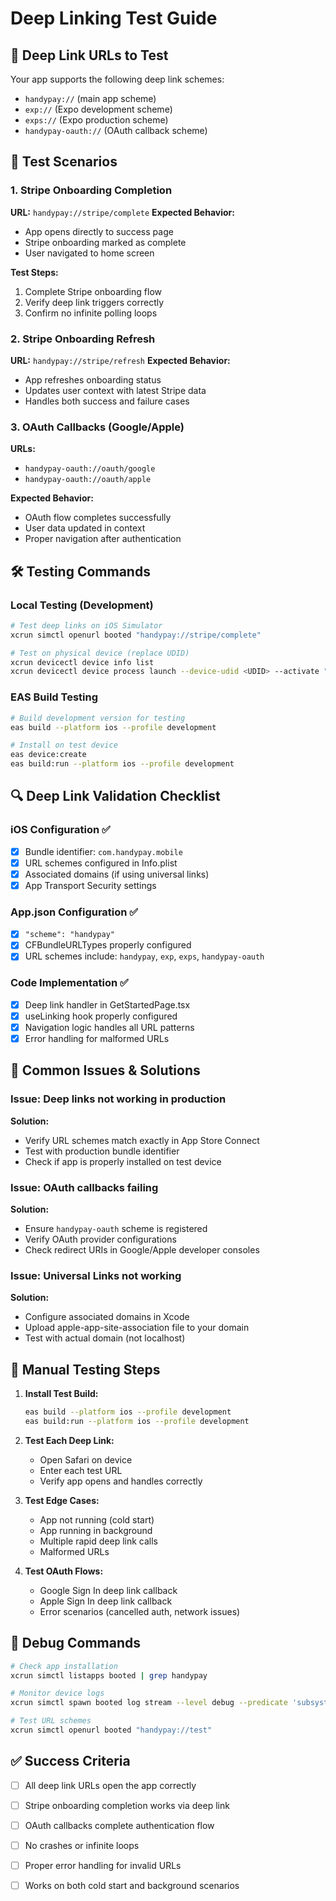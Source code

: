 # Deep Linking Test Guide

## 🔗 Deep Link URLs to Test

Your app supports the following deep link schemes:

- `handypay://` (main app scheme)
- `exp://` (Expo development scheme)
- `exps://` (Expo production scheme)
- `handypay-oauth://` (OAuth callback scheme)

## 🧪 Test Scenarios

### 1. Stripe Onboarding Completion

**URL:** `handypay://stripe/complete`
**Expected Behavior:**

- App opens directly to success page
- Stripe onboarding marked as complete
- User navigated to home screen

**Test Steps:**

1. Complete Stripe onboarding flow
2. Verify deep link triggers correctly
3. Confirm no infinite polling loops

### 2. Stripe Onboarding Refresh

**URL:** `handypay://stripe/refresh`
**Expected Behavior:**

- App refreshes onboarding status
- Updates user context with latest Stripe data
- Handles both success and failure cases

### 3. OAuth Callbacks (Google/Apple)

**URLs:**

- `handypay-oauth://oauth/google`
- `handypay-oauth://oauth/apple`

**Expected Behavior:**

- OAuth flow completes successfully
- User data updated in context
- Proper navigation after authentication

## 🛠️ Testing Commands

### Local Testing (Development)

```bash
# Test deep links on iOS Simulator
xcrun simctl openurl booted "handypay://stripe/complete"

# Test on physical device (replace UDID)
xcrun devicectl device info list
xcrun devicectl device process launch --device-udid <UDID> --activate "handypay://stripe/complete"
```

### EAS Build Testing

```bash
# Build development version for testing
eas build --platform ios --profile development

# Install on test device
eas device:create
eas build:run --platform ios --profile development
```

## 🔍 Deep Link Validation Checklist

### iOS Configuration ✅

- [x] Bundle identifier: `com.handypay.mobile`
- [x] URL schemes configured in Info.plist
- [x] Associated domains (if using universal links)
- [x] App Transport Security settings

### App.json Configuration ✅

- [x] `"scheme": "handypay"`
- [x] CFBundleURLTypes properly configured
- [x] URL schemes include: `handypay`, `exp`, `exps`, `handypay-oauth`

### Code Implementation ✅

- [x] Deep link handler in GetStartedPage.tsx
- [x] useLinking hook properly configured
- [x] Navigation logic handles all URL patterns
- [x] Error handling for malformed URLs

## 🚨 Common Issues & Solutions

### Issue: Deep links not working in production

**Solution:**

- Verify URL schemes match exactly in App Store Connect
- Test with production bundle identifier
- Check if app is properly installed on test device

### Issue: OAuth callbacks failing

**Solution:**

- Ensure `handypay-oauth` scheme is registered
- Verify OAuth provider configurations
- Check redirect URIs in Google/Apple developer consoles

### Issue: Universal Links not working

**Solution:**

- Configure associated domains in Xcode
- Upload apple-app-site-association file to your domain
- Test with actual domain (not localhost)

## 📱 Manual Testing Steps

1. **Install Test Build:**

   ```bash
   eas build --platform ios --profile development
   eas build:run --platform ios --profile development
   ```

2. **Test Each Deep Link:**

   - Open Safari on device
   - Enter each test URL
   - Verify app opens and handles correctly

3. **Test Edge Cases:**

   - App not running (cold start)
   - App running in background
   - Multiple rapid deep link calls
   - Malformed URLs

4. **Test OAuth Flows:**
   - Google Sign In deep link callback
   - Apple Sign In deep link callback
   - Error scenarios (cancelled auth, network issues)

## 🔧 Debug Commands

```bash
# Check app installation
xcrun simctl listapps booted | grep handypay

# Monitor device logs
xcrun simctl spawn booted log stream --level debug --predicate 'subsystem contains "com.handypay.mobile"'

# Test URL schemes
xcrun simctl openurl booted "handypay://test"
```

## ✅ Success Criteria

- [ ] All deep link URLs open the app correctly
- [ ] Stripe onboarding completion works via deep link
- [ ] OAuth callbacks complete authentication flow
- [ ] No crashes or infinite loops
- [ ] Proper error handling for invalid URLs
- [ ] Works on both cold start and background scenarios

